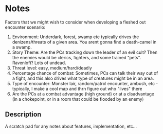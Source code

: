 # Notes

Factors that we might wish to consider when developing a fleshed out encounter scenario:

1. Environment: Underdark, forest, swamp etc typically drives the denizens/threats of a given area. You arent gonna find a death-camel in a swamp.
2. Story Theme: Are the PCs tracking down the leader of an evil cult? Then the enemies would be clerics, fighters, and some trained "pets". Ravenloft? Lots of undead.
3. Threat level: easy, medium/hard/deadly
4. Percentage chance of combat: Sometimes, PCs can talk their way out of a fight, and this also drives what type of creatures might be in an area.
5. Type of encounter: Monster lair, random/patrol encounter, ambush, etc - typically, I make a cool map and thrn figure out who "lives" there
6. Are the PCs at a combat advantage (high ground) or at a disadvantage (in a chokepoint, or in a room that could be flooded by an enemy)
## Description
A scratch pad for any notes about features, implementation, etc...
